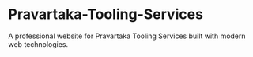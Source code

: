 # Pravartaka-Tooling-Services
A professional website for Pravartaka Tooling Services built with modern web technologies.
